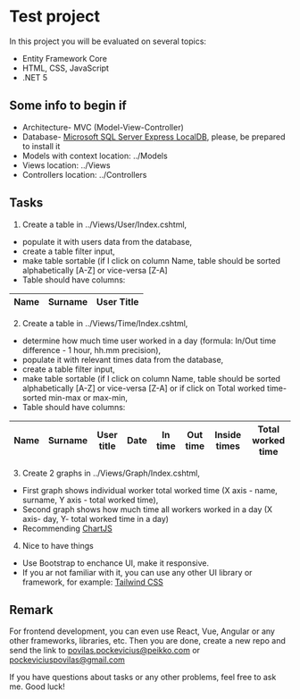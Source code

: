 # Test project

In this project you will be evaluated on several topics:
- Entity Framework Core
- HTML, CSS, JavaScript
- .NET 5

## Some info to begin if
- Architecture- MVC (Model-View-Controller)
- Database- [ Microsoft SQL Server Express LocalDB](https://docs.microsoft.com/en-us/sql/database-engine/configure-windows/sql-server-express-localdb?view=sql-server-ver15), please, be prepared to install it
- Models with context location: ../Models
- Views location: ../Views
- Controllers location: ../Controllers

## Tasks

1. Create a table in ../Views/User/Index.cshtml, 
* populate it with users data from the database,
* create a table filter input,
* make table sortable (if I click on column Name, table should be sorted alphabetically [A-Z] or vice-versa [Z-A]
* Table should have columns: 

| Name | Surname | User Title |
|-|-|-|

2. Create a table in ../Views/Time/Index.cshtml, 
* determine how much time user worked in a day (formula: In/Out time difference - 1 hour, hh.mm precision),
* populate it with relevant times data from the database,
* create a table filter input,
* make table sortable (if I click on column Name, table should be sorted alphabetically [A-Z] or vice-versa [Z-A] or if click on Total worked time- sorted min-max or max-min,
* Table should have columns: 

| Name | Surname | User title | Date | In time | Out time | Inside times | Total worked time |
|-|-|-|-|-|-|-|-|

3. Create 2 graphs in ../Views/Graph/Index.cshtml, 
* First graph shows individual worker total worked time (X axis - name, surname, Y axis - total worked time),
* Second graph shows how much time all workers worked in a day (X axis- day, Y- total worked time in a day)
* Recommending [ChartJS](https://www.chartjs.org/)

4. Nice to have things
* Use Bootstrap to enchance UI, make it responsive.
* If you ar not familiar with it, you can use any other UI library or framework, for example: [Tailwind CSS](https://tailwindcss.com/)

## Remark

For frontend development, you can even use React, Vue, Angular or any other frameworks, libraries, etc.
Then you are done, create a new repo and send the link to povilas.pockevicius@peikko.com or pockeviciuspovilas@gmail.com

If you have questions about tasks or any other problems, feel free to ask me. Good luck! 
